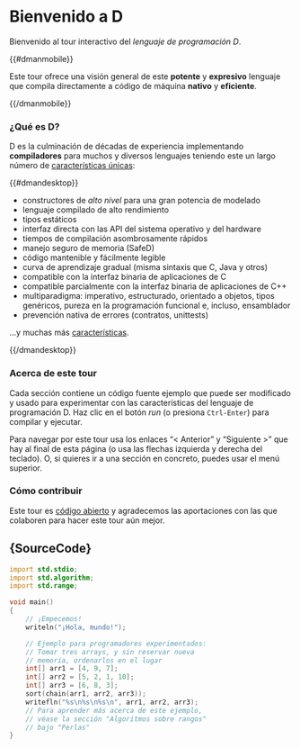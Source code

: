 # Bienvenido a D

Bienvenido al tour interactivo del *lenguaje de programación D*.

{{#dmanmobile}}

Este tour ofrece una visión general de este __potente__ y __expresivo__
lenguaje que compila directamente a código de máquina __nativo__ y __eficiente__.

{{/dmanmobile}}

### ¿Qué es D?

D es la culminación de décadas de experiencia implementando __compiladores__
para muchos y diversos lenguajes teniendo este un largo número de 
[características únicas](http://dlang.org/overview.html):

{{#dmandesktop}}

- constructores de _alto nivel_ para una gran potencia de modelado
- lenguaje compilado de alto rendimiento
- tipos estáticos
- interfaz directa con las API del sistema operativo y del hardware
- tiempos de compilación asombrosamente rápidos
- manejo seguro de memoria (SafeD)
- código mantenible y fácilmente legible
- curva de aprendizaje gradual (misma sintaxis que C, Java y otros)
- compatible con la interfaz binaria de aplicaciones de C
- compatible parcialmente con la interfaz binaria de aplicaciones de C++
- multiparadigma: imperativo, estructurado, orientado a objetos, tipos genéricos, pureza en la programación funcional e, incluso, ensamblador
- prevención nativa de errores (contratos, unittests)

...y muchas más [características](http://dlang.org/overview.html).

{{/dmandesktop}}

### Acerca de este tour

Cada sección contiene un código fuente ejemplo que puede ser modificado y usado 
para experimentar con las características del lenguaje de programación D.
Haz clic en el botón *run* (o presiona `Ctrl-Enter`) para compilar y ejecutar.

Para navegar por este tour usa los enlaces “< Anterior” y “Siguiente >” que hay
al final de esta página (o usa las flechas izquierda y derecha del teclado).
O, si quieres ir a una sección en concreto, puedes usar el menú superior.

### Cómo contribuir

Este tour es [código abierto](https://github.com/dlang-tour) y agradecemos
las aportaciones con las que colaboren para hacer este tour aún mejor.

## {SourceCode}

```d
import std.stdio;
import std.algorithm;
import std.range;

void main()
{
    // ¡Empecemos!
    writeln("¡Hola, mundo!");

    // Ejemplo para programadores experimentados:
    // Tomar tres arrays, y sin reservar nueva
    // memoria, ordenarlos en el lugar
    int[] arr1 = [4, 9, 7];
    int[] arr2 = [5, 2, 1, 10];
    int[] arr3 = [6, 8, 3];
    sort(chain(arr1, arr2, arr3));
    writefln("%s\n%s\n%s\n", arr1, arr2, arr3);
    // Para aprender más acerca de este ejemplo,
    // véase la sección "Algoritmos sobre rangos"
    // bajo "Perlas"
}
```
